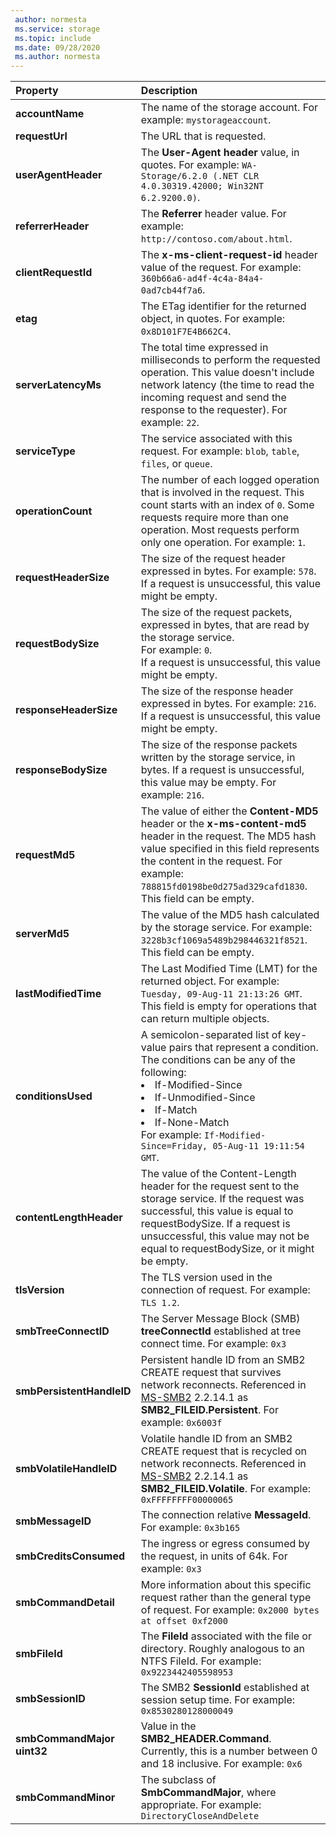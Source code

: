 ```yaml
---
 author: normesta
 ms.service: storage
 ms.topic: include
 ms.date: 09/28/2020
 ms.author: normesta
---
```


| Property | Description |
|:--- |:---|
|**accountName** | The name of the storage account. For example: `mystorageaccount`.  |
|**requestUrl** | The URL that is requested. |
|**userAgentHeader** | The **User-Agent header** value, in quotes. For example: `WA-Storage/6.2.0 (.NET CLR 4.0.30319.42000; Win32NT 6.2.9200.0)`.|
|**referrerHeader** | The **Referrer** header value. For example: `http://contoso.com/about.html`.|
|**clientRequestId** | The **x-ms-client-request-id** header value of the request. For example: `360b66a6-ad4f-4c4a-84a4-0ad7cb44f7a6`. |
|**etag** | The ETag identifier for the returned object, in quotes. For example: `0x8D101F7E4B662C4`.  |
|**serverLatencyMs** | The total time expressed in milliseconds to perform the requested operation. This value doesn't include network latency (the time to read the incoming request and send the response to the requester). For example: `22`. |
|**serviceType** | The service associated with this request. For example: `blob`, `table`, `files`, or `queue`. |
|**operationCount** | The number of each logged operation that is involved in the request. This count starts with an index of `0`. Some requests require more than one operation. Most requests perform only one operation. For example: `1`. |
|**requestHeaderSize** | The size of the request header expressed in bytes. For example: `578`. <br>If a request is unsuccessful, this value might be empty. |
|**requestBodySize** | The size of the request packets, expressed in bytes, that are read by the storage service. <br> For example: `0`. <br>If a request is unsuccessful, this value might be empty.  |
|**responseHeaderSize** | The size of the response header expressed in bytes. For example: `216`. <br>If a request is unsuccessful, this value might be empty.  |
|**responseBodySize** | The size of the response packets written by the storage service, in bytes. If a request is unsuccessful, this value may be empty. For example: `216`.  |
|**requestMd5** | The value of either the **Content-MD5** header or the **x-ms-content-md5** header in the request. The MD5 hash value specified in this field represents the content in the request. For example: `788815fd0198be0d275ad329cafd1830`. <br>This field can be empty.  |
|**serverMd5** | The value of the MD5 hash calculated by the storage service. For example: `3228b3cf1069a5489b298446321f8521`. <br>This field can be empty.  |
|**lastModifiedTime** | The Last Modified Time (LMT) for the returned object.  For example: `Tuesday, 09-Aug-11 21:13:26 GMT`. <br>This field is empty for operations that can return multiple objects. |
|**conditionsUsed** | A semicolon-separated list of key-value pairs that represent a condition. The conditions can be any of the following: <li> If-Modified-Since <li> If-Unmodified-Since <li> If-Match <li> If-None-Match  <br> For example: `If-Modified-Since=Friday, 05-Aug-11 19:11:54 GMT`. |
|**contentLengthHeader** | The value of the Content-Length header for the request sent to the storage service. If the request was successful, this value is equal to requestBodySize. If a request is unsuccessful, this value may not be equal to requestBodySize, or it might be empty. |
|**tlsVersion** | The TLS version used in the connection of request. For example: `TLS 1.2`. |
|**smbTreeConnectID** | The Server Message Block (SMB) **treeConnectId** established at tree connect time. For example: `0x3` |
|**smbPersistentHandleID** | Persistent handle ID from an SMB2 CREATE request that survives network reconnects.  Referenced in [MS-SMB2](https://docs.microsoft.com/openspecs/windows_protocols/ms-smb2/f1d9b40d-e335-45fc-9d0b-199a31ede4c3) 2.2.14.1 as **SMB2_FILEID.Persistent**. For example: `0x6003f` |
|**smbVolatileHandleID** | Volatile handle ID from an SMB2 CREATE request that is recycled on network reconnects.  Referenced in [MS-SMB2](https://docs.microsoft.com/openspecs/windows_protocols/ms-smb2/f1d9b40d-e335-45fc-9d0b-199a31ede4c3) 2.2.14.1 as **SMB2_FILEID.Volatile**. For example: `0xFFFFFFFF00000065` |
|**smbMessageID** | The connection relative **MessageId**. For example: `0x3b165` |
|**smbCreditsConsumed** | The ingress or egress consumed by the request, in units of 64k. For example: `0x3` |
|**smbCommandDetail** | More information about this specific request rather than the general type of request. For example: `0x2000 bytes at offset 0xf2000` |
|**smbFileId** | The **FileId** associated with the file or directory.  Roughly analogous to an NTFS FileId. For example: `0x9223442405598953` |
|**smbSessionID** | The SMB2 **SessionId** established at session setup time. For example: `0x8530280128000049` |
|**smbCommandMajor	uint32** | Value in the **SMB2_HEADER.Command**. Currently, this is a number between 0 and 18 inclusive. For example: `0x6` |
|**smbCommandMinor** | The subclass of **SmbCommandMajor**, where appropriate. For example: `DirectoryCloseAndDelete` |